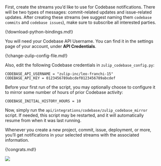 First, create the streams you’d like to use for Codebase notifications. There
will be two types of messages: commit-related updates and issue-related updates.
After creating these streams (we suggest naming them `codebase commits` and
`codebase issues`), make sure to subscribe all interested parties.

{!download-python-bindings.md!}

You will need your Codebase API Username. You can find it in the settings page
of your account, under **API Credentials**.

{!change-zulip-config-file.md!}

Also, edit the following Codebase credentials in `zulip_codebase_config.py`:

```
CODEBASE_API_USERNAME = "zulip-inc/leo-franchi-15"
CODEBASE_API_KEY = 0123456789abcdef0123456789abcdef
```

Before your first run of the script, you may optionally choose to configure it
to mirror some number of hours of prior Codebase activity:

```
CODEBASE_INITIAL_HISTORY_HOURS = 10
```

Now, simply run the `api/integrations/codebase/zulip_codebase_mirror` script.
If needed, this script may be restarted, and it will automatically resume from
when it was last running.

Whenever you create a new project, commit, issue, deployment, or more, you’ll
get notifications in your selected streams with the associated information.

{!congrats.md!}

![](/static/images/integrations/codebase/001.png)
